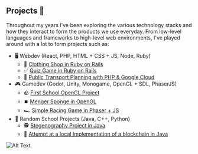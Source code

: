 ## Projects 📖

Throughout my years I've been exploring the various technology stacks and how they interact to form the products we use everyday. From low-level languages
and frameworks to high-level web environments, I've played around with a lot to form projects such as:

- 🖥️ Webdev (React, PHP, HTML + CSS + JS, Node, Ruby) 
  - 👕 [Clothing Shop in Ruby on Rails](https://github.com/DanielAtanasovski/RMIT_RAD2021_s3658474) 
  - ✅ [Quiz Game in Ruby on Rails](https://github.com/DanielAtanasovski/RMIT_RAD2021_s3658474)
  - 🚌 [Public Transport Planning with PHP & Google Cloud](https://github.com/DanielAtanasovski/RMIT_CloudComputing-PTVPlanner) 
- 🎮 Gamedev (Godot, Unity, Monogame, OpenGL + SDL, PhaserJS)
  - 🪨 [First School OpenGL Project](https://github.com/DanielAtanasovski/RMIT_Asteroid_Arena_GL) 
  - ⏹️ [Menger Sponge in OpenGL](https://github.com/DanielAtanasovski/RMIT_RTRAssignment1) 
  - 🏎️ [Simple Racing Game in Phaser + JS](https://github.com/DanielAtanasovski/Simple-Racing) 
- 🏫 Random School Projects (Java, C++, Python)
  - 🕵️ [Stegenography Project in Java](https://github.com/DanielAtanasovski/Java-Steganography) 
  - 🔗 [Attempt at a local Implementation of a blockchain in Java](https://github.com/DanielAtanasovski/RMIT_Java-Blockchain) 

![Alt Text](https://media.giphy.com/media/w7mLEAMcpjrpe/giphy.gif)
